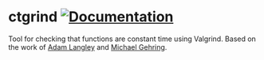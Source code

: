 # ctgrind [![Documentation](https://docs.rs/ctgrind/badge.svg)](https://docs.rs/ctgrind)
Tool for checking that functions are constant time using Valgrind. Based on
the work of [Adam Langley](https://github.com/agl/ctgrind) and
[Michael Gehring](https://github.com/ebfe/rust-ctgrind).
